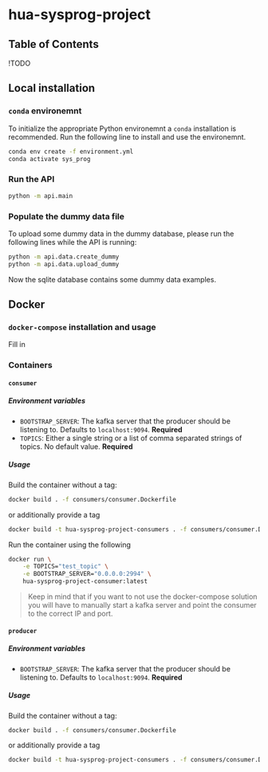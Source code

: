 # hua-sysprog-project

## Table of Contents

!TODO

## Local installation

### `conda` environemnt

To initialize the appropriate Python environemnt a `conda` installation is recommended.
Run the following line to install and use the environemnt.

```bash
conda env create -f environment.yml
conda activate sys_prog
```

### Run the API

```bash
python -m api.main
```

### Populate the dummy data file

To upload some dummy data in the dummy database, please run the following lines while the API is running:

```bash
python -m api.data.create_dummy
python -m api.data.upload_dummy
```

Now the sqlite database contains some dummy data examples.

## Docker

### `docker-compose` installation and usage

Fill in

### Containers

#### `consumer`

##### Environment variables

- `BOOTSTRAP_SERVER`: The kafka server that the producer should be listening to. Defaults to `localhost:9094`. **Required**
- `TOPICS`: Either a single string or a list of comma separated strings of topics. No default value. **Required**

##### Usage

Build the container without a tag:

```bash
docker build . -f consumers/consumer.Dockerfile
```

or additionally provide a tag

```bash
docker build -t hua-sysprog-project-consumers . -f consumers/consumer.Dockerfile
```

Run the container using the following

```bash
docker run \
    -e TOPICS="test_topic" \
    -e BOOTSTRAP_SERVER="0.0.0.0:2994" \
    hua-sysprog-project-consumer:latest
```

> Keep in mind that if you want to not use the docker-compose solution you will have to
> manually start a kafka server and point the consumer to the correct IP and port.

#### `producer`

##### Environment variables

- `BOOTSTRAP_SERVER`: The kafka server that the producer should be listening to. Defaults to `localhost:9094`. **Required**

##### Usage

Build the container without a tag:

```bash
docker build . -f consumers/consumer.Dockerfile
```

or additionally provide a tag

```bash
docker build -t hua-sysprog-project-consumers . -f consumers/consumer.Dockerfile
```
